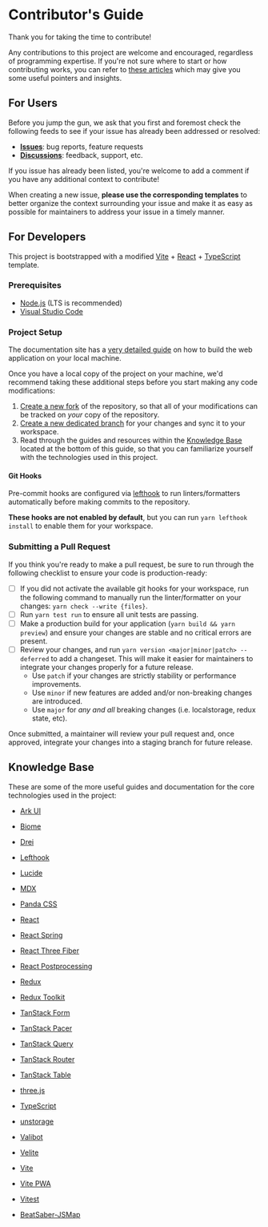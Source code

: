 # Contributor's Guide

Thank you for taking the time to contribute!

Any contributions to this project are welcome and encouraged, regardless of programming expertise.
If you're not sure where to start or how contributing works, you can refer to [these articles](https://contributing.md/) which may give you some useful pointers and insights.

## For Users

Before you jump the gun, we ask that you first and foremost check the following feeds to see if your issue has already been addressed or resolved:

- [**Issues**](https://github.com/bsmg/beatmapper/issues): bug reports, feature requests
- [**Discussions**](https://github.com/bsmg/beatmapper/discussions): feedback, support, etc.

If you issue has already been listed, you're welcome to add a comment if you have any additional context to contribute!

When creating a new issue, **please use the corresponding templates** to better organize the context surrounding your issue and make it as easy as possible for maintainers to address your issue in a timely manner.

## For Developers

This project is bootstrapped with a modified [Vite](https://vitejs.dev/) + [React](https://react.dev/) + [TypeScript](https://www.typescriptlang.org/) template.

### Prerequisites

- [Node.js](https://nodejs.dev/en/learn/) (LTS is recommended)
- [Visual Studio Code](https://code.visualstudio.com/docs/sourcecontrol/overview#_branches-and-tags)

### Project Setup

The documentation site has a [very detailed guide](https://beatmapper.app/docs/running-locally) on how to build the web application on your local machine.

Once you have a local copy of the project on your machine, we'd recommend taking these additional steps before you start making any code modifications:

1. [Create a new fork](https://guides.github.com/activities/forking/) of the repository, so that all of your modifications can be tracked on *your* copy of the repository.
2. [Create a new dedicated branch](https://help.github.com/en/github/collaborating-with-issues-and-pull-requests/creating-and-deleting-branches-within-your-repository#creating-a-branch) for your changes
  and sync it to your workspace.
3. Read through the guides and resources within the [Knowledge Base](#knowledge-base) located at the bottom of this guide, 
  so that you can familiarize yourself with the technologies used in this project.

#### Git Hooks

Pre-commit hooks are configured via [lefthook](https://github.com/evilmartians/lefthook) to run linters/formatters automatically before making commits to the repository.

**These hooks are not enabled by default**, but you can run `yarn lefthook install` to enable them for your workspace.

### Submitting a Pull Request

If you think you're ready to make a pull request, be sure to run through the following checklist to ensure your code is production-ready:

- [ ] If you did not activate the available git hooks for your workspace, run the following command to manually run the linter/formatter on your changes: `yarn check --write {files}`.
- [ ] Run `yarn test run` to ensure all unit tests are passing.
- [ ] Make a production build for your application (`yarn build && yarn preview`) and ensure your changes are stable and no critical errors are present.
- [ ] Review your changes, and run `yarn version <major|minor|patch> --deferred` to add a changeset. This will make it easier for maintainers to integrate your changes properly for a future release.
  - Use `patch` if your changes are strictly stability or performance improvements.
  - Use `minor` if new features are added and/or non-breaking changes are introduced.
  - Use `major` for *any and all* breaking changes (i.e. localstorage, redux state, etc).

Once submitted, a maintainer will review your pull request and, once approved, integrate your changes into a staging branch for future release.

## Knowledge Base

These are some of the more useful guides and documentation for the core technologies used in the project:

- [Ark UI](https://ark-ui.com/docs/overview/introduction)
- [Biome](https://biomejs.dev/guides/getting-started/)
- [Drei](https://drei.docs.pmnd.rs/getting-started/introduction)
- [Lefthook](https://lefthook.dev)
- [Lucide](https://lucide.dev/guide/packages/lucide-react)
- [MDX](https://mdxjs.com)
- [Panda CSS](https://panda-css.com/docs/overview/getting-started)
- [React](https://react.dev/learn)
- [React Spring](https://www.react-spring.dev)
- [React Three Fiber](https://r3f.docs.pmnd.rs/getting-started/introduction)
- [React Postprocessing](https://react-postprocessing.docs.pmnd.rs/introduction)
- [Redux](https://redux.js.org/introduction/getting-started)
- [Redux Toolkit](https://redux-toolkit.js.org/introduction/getting-started)
- [TanStack Form](https://tanstack.com/form/latest/docs/framework/react/overview)
- [TanStack Pacer](https://tanstack.com/pacer/latest/docs/framework/react/overview)
- [TanStack Query](https://tanstack.com/query/latest/docs/framework/react/overview)
- [TanStack Router](https://tanstack.com/router/latest/docs/framework/react/overview)
- [TanStack Table](https://tanstack.com/table/latest/docs/framework/react/overview)
- [three.js](https://threejs.org)
- [TypeScript](https://www.typescriptlang.org/)
- [unstorage](https://unstorage.unjs.io)
- [Valibot](https://valibot.dev/guides/introduction)
- [Velite](https://velite.js.org/guide/quick-start)
- [Vite](https://vite.dev/guide)
- [Vite PWA](https://vite-pwa-org.netlify.app)
- [Vitest](https://vitest.dev/guide)

- [BeatSaber-JSMap](https://github.com/KivalEvan/BeatSaber-JSMap)